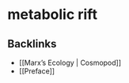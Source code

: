 # metabolic rift



<a id="org66b3248"></a>

## Backlinks

-   [[Marx&rsquo;s Ecology | Cosmopod]]
-   [[Preface]]
